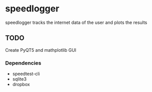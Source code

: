 # speedlogger
speedlogger tracks the internet data of the user and plots the results 

## TODO
Create PyQT5 and mathplotlib GUI

### Dependencies
* speedtest-cli
* sqlite3
* dropbox
